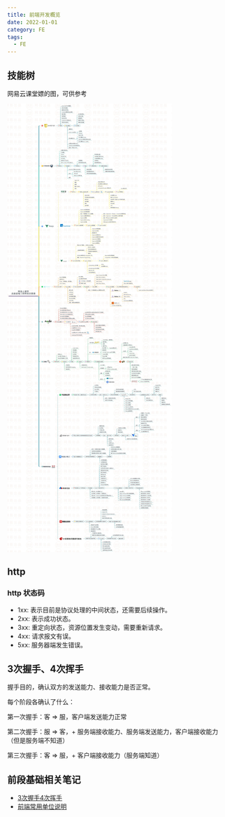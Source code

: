 ```yaml
---
title: 前端开发概览
date: 2022-01-01
category: FE
tags:
  - FE
---
```


<!-- more -->

## 技能树

网易云课堂嫖的图，可供参考

![技能](./image/fe-skill-tree.jpg)

## http 

### http 状态码

- 1xx: 表示目前是协议处理的中间状态，还需要后续操作。
- 2xx: 表示成功状态。
- 3xx: 重定向状态，资源位置发生变动，需要重新请求。
- 4xx: 请求报文有误。
- 5xx: 服务器端发生错误。


## 3次握手、4次挥手

握手目的，确认双方的发送能力、接收能力是否正常。

每个阶段各确认了什么：

第一次握手：客 => 服，客户端发送能力正常

第二次握手：服 => 客，+ 服务端接收能力、服务端发送能力，客户端接收能力（但是服务端不知道）

第三次握手：客 => 服，+ 客户端接收能力（服务端知道）

## 前段基础相关笔记

- [3次握手4次挥手](./three-way-handshake.md)
- [前端常用单位说明](./three-way-handshake.md)
